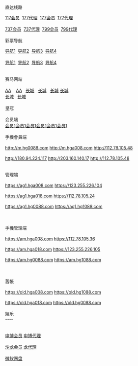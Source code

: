 

<p>直达线路<br>

<a href="http://52.74.213.211:7211/jini32990f/user/login.html" target="_blank">117会员</a>&nbsp;&nbsp;<a href="http://52.74.213.211:7211/jini32990a/account/login.html" target="_blank">177代理</a>&nbsp;&nbsp;<a href="http://52.74.213.211:7219/msrtp53818f/user/login.html" target="_blank">177会员</a>&nbsp;&nbsp;<a href="http://52.74.213.211:7219/msrtp53818a/account/login.html" target="_blank">177代理</a><br>
<br>
<a href="http://52.74.213.211:7211/jini32990f/user/login.html" target="_blank">737会员</a>&nbsp;&nbsp;<a href="http://52.74.213.211:7211/jini32990a/account/login.html" target="_blank">737代理</a>&nbsp;&nbsp;<a href="http://52.74.213.211:7219/msrtp53818f/user/login.html" target="_blank">799会员</a>&nbsp;&nbsp;<a href="http://52.74.213.211:7219/msrtp53818a/account/login.html" target="_blank">799代理</a><br>
<br>
彩票导航 <br>

<a href="http://1.bb5522.ws" target="_blank">导航1</a>&nbsp;&nbsp;<a href="http://2.bb5522.ws" target="_blank">导航2</a>&nbsp;&nbsp;<a href="http://3.bb5522.ws" target="_blank">导航3</a>&nbsp;&nbsp;<a href="http://5.bb5522.ws" target="_blank">导航4</a><br>
<br>
<a href="http://1.bb6688.ws" target="_blank">导航1</a>&nbsp;&nbsp;<a href="http://2.bb5522.ws" target="_blank">导航2</a>&nbsp;&nbsp;<a href="http://3.bb5522.ws" target="_blank">导航3</a>&nbsp;&nbsp;<a href="http://5.bb5522.ws" target="_blank">导航4</a><br>
&nbsp;&nbsp; <br>
<br>
赛马网站<br>
<br>
<a href="http://cc59.net" target="_blank">AA</a>&nbsp;&nbsp;&nbsp; <a href="http://aa138.net" target="_blank">AA</a>&nbsp;&nbsp;&nbsp;<a href="http://ctb988.net" target="_blank">长城</a> &nbsp;&nbsp;<a href="http://ctb988.com" target="_blank">长城</a>&nbsp;&nbsp;
<a href="http://ctb988.net" target="_blank">长城</a> <a href="http://ctb988.com" target="_blank">长城</a><br><a href="http://ctb988.net" target="_blank">长城</a> &nbsp;&nbsp;<a href="http://ctb988.com" target="_blank">长城</a><br>
<br>
皇冠<br>
<br>
会员端<br>
<a href="http:hg0088.com" target="_blank">会员1</a><a href="http:hg0088.com" target="_blank">会员1</a><a href="http:hg0088.com" target="_blank">会员1</a><a href="http:hg0088.com" target="_blank">会员1</a><a href="http:hg0088.com" target="_blank">会员1</a><a href="http:hg0088.com" target="_blank">会员1</a><br>
<br>
手機會員端<br>
<br>
http://m.hg0088.com http://m.hga008.com http://112.78.105.48<br>
<br>
http://180.94.224.117 http://203.160.140.17 http://112.78.105.48 <br>
<br>
<br>
管理端<br>
<br>
https://ag1.hga008.com https://123.255.226.104<br>
<br>
https://ag1.hga018.com https://112.78.105.24<br>
<br>
https://ag1.hg0088.com https://ag1.hg1088.com<br>
<br>
<br>
<br>
手機管理端<br>
<br>
https://am.hga008.com https://112.78.105.36<br>
<br>
https://am.hga018.com https://123.255.226.105<br>
<br>
https://am.hg0088.com https://am.hg1088.com<br>
<br>
<br>
<br>
舊帳<br>
<br>
https://old.hga008.com https://old.hg1088.com<br>
<br>
https://old.hga018.com https://old.hg0088.com<br>
<br>
娱乐<br>
----<br>
<br>
<br>
<a href="http://msc11.com" target="_blank">申博会员</a> <a href="http://msc11.net" target="_blank">申博代理</a><br>
<br>
<a href="http://sa36.com" target="_blank">沙龙会员</a> <a href="http://sa36.net" target="_blank">龙代理</a><br>
<br>
<a href="https://onedrive.live.com/redir?resid=F5B0090663FEEADA!742" target="_blank">微软网盘</a><br>
<br>
　</p>




</body>

</html>
